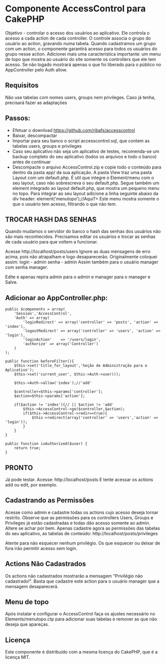 # Componente AccessControl para CakePHP

Objetivo - controlar o acesso dos usuários ao aplicativo. Ele controla o acesso a cada action de cada controller.
O controle associa o grupo do usuário ao action, gravando numa tabela. Quando cadastramos um grupo com um action, o componente garantirá acesso para todos os usuários do grupo nesse action.
Adicionei mais uma característica importante: um menu de topo que mostra ao usuário do site somente os controllers que ele tem acesso. Se não logado mostrará apenas o que foi liberado para o público no AppController pelo Auth allow.

## Requisitos

Não use tabelas com nomes users, groups nem privileges. Caso já tenha, precisará fazer as adaptações

## Passos:

- Efetuar o download
https://github.com/ribafs/accesscontrol
- Baixar, descompactar
- Importar para seu banco o script accesscontrol.sql, que contem as tabelas users, groups e privileges
- Caso seu aplicativo não seja um aplicativo de testes, recomenda-se um backup completo do seu aplicativo (todos os arquivos e todo o banco) antes de continuar
- Descompacte o arquivo AccessControl.zip e copie todo o conteúdo para dentro da pasta app/ da sua aplicação. A pasta View traz uma pasta Layout com um default.php. É util que integre o Element/menu com o seu layout, caso não sobrescreva o seu default.php. Segue também um element integrado ao layout default.php, que mostra um pequeno menu no topo. Para integrar ao seu layout adicione a linha seguinte abaixo da div header:
			<?php echo $this->element('menutopo');//Aqui?>
Este menu mostra somente o que o usuário tem acesso, filtrando o que não tem.

## TROCAR HASH DAS SENHAS

Quando mudamos o servidor do banco o hash das senhas dos usuários não são mais reconhecidos.
Precisamos editar os usuários e trocar as senhas de cada usuário para que voltem a funcionar.

Acesse
http://localhost/posts/users
Ignore as duas mensagens de erro acima, pois não atrapalham e logo desaparecerão.
Originalmente coloquei assim:
login - admin
senha - admin
Assim também para o usuário manager com senha manager.

Edite e apenas repira admin para o admin e manager para o manager e Salve.


## Adicionar ao AppController.php:

	public $components = array(
		'Session','AccessControl',
		'Auth' => array(
		    'loginRedirect' => array('controller' => 'posts', 'action' => 'index'),
		    'logoutRedirect' => array('controller' => 'users', 'action' => 'login'),
			'loginAction'    => '/users/login',
		    'authorize' => array('Controller')
		)
	);

	public function beforeFilter(){
		$this->set('title_for_layout','Seção de Administração para o Aplicativo');
		$this->set('current_user', $this->Auth->user());

        $this->Auth->allow('index');//'add'

		$controller=$this->params['controller']; 
		$action=$this->params['action']; 

		if($action != 'index'){// || $action != 'add'
			$this->AccessControl->go($controller,$action); 		 
			if($this->AccessControl->redir==true){ 
				$this->redirect(array('controller' => 'users','action' => 'login'));
			}
		}
	} 

	public function isAuthorized($user) {
		return true;
	}


## PRONTO

Já pode testar. Acesse:
http://localhost/posts
E tente acessar os actions add ou edit, por exemplo.


## Cadastrando as Permissões

Acesse como admin e cadastre todas os actions cujo acesso deseja tornar restrito.
Observe que as permissões para os controllers Users, Groups e Privileges já estão cadastradas e todas dão acesso somente ao admin. Altere se achar por bem.
Apenas cadastre agora as permissões das tabelas do seu aplicativo, as tabelas de conteúdo:
http://localhost/posts/privileges

Atente para não esquecer nenhum privilégio. Os que esquecer ou deixar de fora irão permitir acesso sem login.

## Actions Não Cadastrados

Os actions não cadastrados mostrarão a mensagem "Privilégio não cadastrado!".
Basta que cadastre este action para o usuário manager que a mensagem desaparecerá.


## Menu de topo

Após instalar e configurar o AccessControl faça os ajustes necessário no Elements/menutopo.ctp para adicionar suas tabelas e remover as que não deseja que apareças.


## Licença

Este componente é distribuído com a mesma licença do CakePHP, que é a licença MIT.


